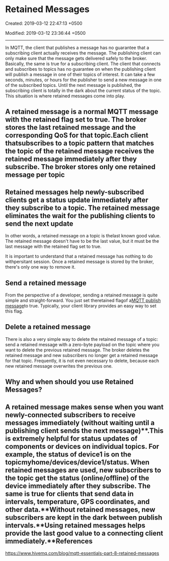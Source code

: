 # Retained Messages

Created: 2019-03-12 22:47:13 +0500

Modified: 2019-03-12 23:36:44 +0500

---

In MQTT, the client that publishes a message has no guarantee that a subscribing client actually receives the message. The publishing client can only make sure that the message gets delivered safely to the broker. Basically, the same is true for a subscribing client. The client that connects and subscribes to topics has no guarantee on when the publishing client will publish a message in one of their topics of interest. It can take a few seconds, minutes, or hours for the publisher to send a new message in one of the subscribed topics. Until the next message is published, the subscribing client is totally in the dark about the current status of the topic. This situation is where retained messages come into play.

## A retained message is a normal MQTT message with the retained flag set to true. The broker stores the last retained message and the corresponding QoS for that topic.**Each client that**subscribes to a topic pattern that matches the topic of the retained message receives the retained message immediately after they subscribe. The broker stores only one retained message per topic

## Retained messages help newly-subscribed clients get a status update immediately after they subscribe to a topic. The retained message eliminates the wait for the publishing clients to send the next update

In other words, a retained message on a topic is thelast known good value. The retained message doesn't have to be the last value, but it must be the last message with the retained flag set to true.

It is important to understand that a retained message has nothing to do withpersitant session. Once a retained message is stored by the broker, there's only one way to remove it.

## Send a retained message

From the perspective of a developer, sending a retained message is quite simple and straight-forward. You just set theretained flagof a[MQTT publish message](https://www.hivemq.com/blog/mqtt-essentials-part-4-mqtt-publish-subscribe-unsubscribe/)to true. Typically, your client library provides an easy way to set this flag.

## Delete a retained message

There is also a very simple way to delete the retained message of a topic: send a retained message with a zero-byte payload on the topic where you want to delete the previous retained message. The broker deletes the retained message and new subscribers no longer get a retained message for that topic. Frequently, it is not even necessary to delete, because each new retained message overwrites the previous one.

## Why and when should you use Retained Messages?

## A retained message makes sense when you want newly-connected subscribers to receive messages immediately (without waiting until a publishing client sends the next message)**.This is extremely helpful for status updates of components or devices on individual topics. For example, the status of device1 is on the topicmyhome/devices/device1/status. When retained messages are used, new subscribers to the topic get the status (online/offline) of the device immediately after they subscribe. The same is true for clients that send data in intervals, temperature, GPS coordinates, and other data.**Without retained messages, new subscribers are kept in the dark between publish intervals.**Using retained messages helps provide the last good value to a connecting client immediately.**References

<https://www.hivemq.com/blog/mqtt-essentials-part-8-retained-messages>
